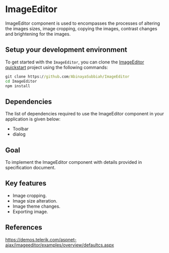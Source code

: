 # ImageEditor

ImageEditor component is used to encompasses the processes of altering the images sizes, image cropping, copying the images, contrast changes and brightening for the images.

## Setup your development environment

To get started with the `ImageEditor`, you can clone the
[ImageEditor quickstart](https://github.com/AbinayaSubbiah/ImageEditor) project using the following commands:

```cmd
git clone https://github.com/AbinayaSubbiah/ImageEditor
cd ImageEditor
npm install
```

## Dependencies

The list of dependencies required to use the ImageEditor component in your application is given below:

* Toolbar
* dialog

## Goal

To implement the ImageEditor component with details provided in specification document.

## Key features

* Image cropping.
* Image size alteration.
* Image theme changes.
* Exporting image.

## References

https://demos.telerik.com/aspnet-ajax/imageeditor/examples/overview/defaultcs.aspx
